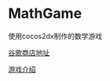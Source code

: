 # MathGame

使用cocos2dx制作的数学游戏

[谷歌商店地址](https://play.google.com/store/apps/details?id=org.cocos2dx.MathGame)

[游戏介绍]()
